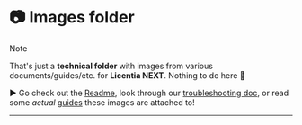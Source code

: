 # :camera: Images folder

> [!NOTE]  
> That's just a **technical folder** with images from various documents/guides/etc. for **Licentia NEXT**. Nothing to do here :police_car:
>
> :arrow_forward: Go check out the [Readme](/README.md), look through our [troubleshooting doc](/TROUBLESHOOTING.md), or read some _actual_ [guides](/guides/) these images are attached to!

---